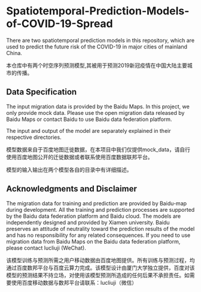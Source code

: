 # Spatiotemporal-Prediction-Models-of-COVID-19-Spread

There are two spatiotemporal prediction models in this repository, which are used to predict the future risk of the COVID-19 in major cities of mainland China.

本仓库中有两个时空序列预测模型,其被用于预测2019新冠疫情在中国大陆主要城市的传播。

## Data Specification

The input migration data is provided by the Baidu Maps. In this project, we only provide mock data. Please use the open migration data released by Baidu Maps or contact Baidu to use Baidu data federation platform.

The input and output of the model are separately explained in their respective directories.

模型数据来自于百度地图迁徙数据，在本项目中我们仅提供mock_data，请自行使用百度地图公开的迁徙数据或者联系使用百度数据联邦平台。

模型的输入输出在两个模型各自的目录中有详细描述。


## Acknowledgments and Disclaimer

The migration data for training and prediction are provided by Baidu-map during development. All the training and prediction processes are supported by the Baidu data federation platform and Baidu cloud. The models are independently designed and provided by Xiamen university. Baidu preserves an attitude of neutrality toward the prediction results of the model and has no responsibility for any related consequences. If you need to use migration data from Baidu Maps on the Baidu data federation platform, please contact lucliuji (WeChat).

该模型训练与预测所需之用户移动数据由百度地图提供。所有训练与预测过程，均通过百度数邦平台与百度云算力完成。该模型设计由厦门大学独立提供，百度对该模型的预测结果不持立场，对使用该模型预测所造成的任何后果不承担责任。如需要使用百度移动数据与数邦平台请联系：lucliuji（微信）


